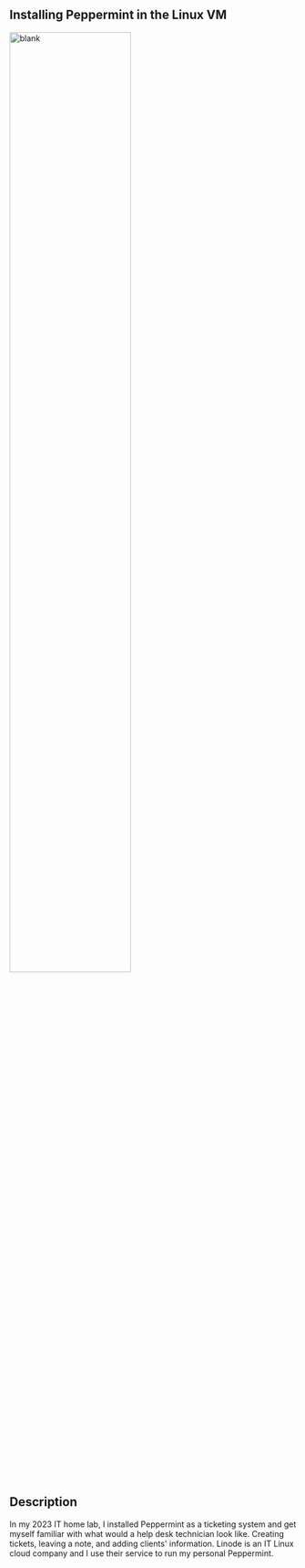 <!--# host-helpdesk-ticketsystems-->

<h2>Installing Peppermint in the Linux VM</h2>
<img src="https://i.imgur.com/hSXPcqt.png" height="65%" width="65%" alt="blank"/>

<h2>Description</h2>
<p>
 In my 2023 IT home lab, I installed Peppermint as a ticketing system and get myself familiar with what would a help desk technician look like. Creating tickets,
 leaving a note, and adding clients' information. Linode is an IT Linux cloud company and I use their service to run my personal Peppermint.

</p>



